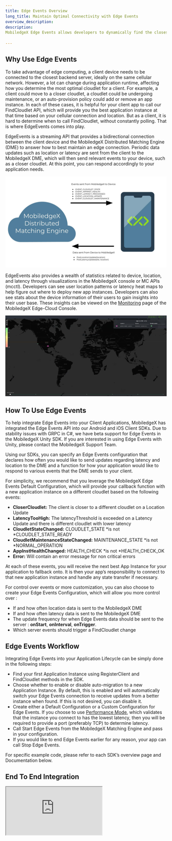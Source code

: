 ```yaml
---
title: Edge Events Overview
long_title: Maintain Optimal Connectivity with Edge Events
overview_description:
description:
MobiledgeX Edge Events allows developers to dynamically find the closest edge cloudlet based on the client's location and cellular connectivity.

---
```


## Why Use Edge Events

To take advantage of edge computing, a client device needs to be connected to the closest backend server, ideally on the same cellular network. However, a lot can change during application runtime, affecting how you determine the most optimal cloudlet for a client. For example, a client could move to a closer cloudlet, a cloudlet could be undergoing maintenance, or an auto-provision policy could add or remove an app instance. In each of these cases, it is helpful for your client app to call our FindCloudlet API, which will provide you the best application instance at that time based on your cellular connection and location. But as a client, it is hard to determine when to call FindCloudlet, without constantly polling. That is where EdgeEvents comes into play.

EdgeEvents is a streaming API that provides a bidirectional connection between the client device and the MobiledgeX Distributed Matching Engine (DME) to answer how to best maintain an edge connection. Periodic data updates such as location or latency are sent from the client to the MobiledgeX DME, which will then send relevant events to your device, such as a closer cloudlet. At this point, you can respond accordingly to your application needs.

![Edge Events Architecture](/developer/assets/Edge-Events.jpg "Edge Events Architecture")

EdgeEvents also provides a wealth of statistics related to device, location, and latency through visualizations in the MobiledgeX console or MC APIs (mcctl). Developers can see user location patterns or latency heat maps to help figure out where to deploy new app instances. Developers can also see stats about the device information of their users to gain insights into their user base. These insights can be viewed on the [Monitoring](/developer/deployments/monitoring-and-metrics/monitoring-edge-events/index.md) page of the MobiledgeX Edge-Cloud Console.

![Edge Events Map View](/developer/assets/monitoring/edge-events/cloudlet-location-default-page.png "Edge Events Map View")

## How To Use Edge Events

To help integrate Edge Events into your Client Applications, MobiledgeX has integrated the Edge Events API into our Android and iOS Client SDKs. Due to stability issues with GRPC in C#, we have beta support for Edge Events in the MobiledgeX Unity SDK. If you are interested in using Edge Events with Unity, please contact the MobiledgeX Support Team.

Using our SDKs, you can specify an Edge Events configuration that declares how often you would like to send updates regarding latency and location to the DME and a function for how your application would like to respond to various events that the DME sends to your client.

For simplicity, we recommend that you leverage the MobiledgeX Edge Events Default Configuration, which will provide your callback function with a new application instance on a different cloudlet based on the following events:

- **CloserCloudlet:** The client is closer to a different cloudlet on a Location Update
- **LatencyTooHigh:** The latencyThreshold is exceeded on a Latency Update and there is different cloudlet with lower latency
- **CloudletStateChanged:** CLOUDLET_STATE *is not *CLOUDLET_STATE_READY
- **CloudletMaintenanceStateChanged:** MAINTENANCE_STATE *is not *NORMAL_OPERATION
- **AppInstHealthChanged:** HEALTH_CHECK *is not *HEALTH_CHECK_OK
- **Error:** Will contain an error message for non critical errors

At each of these events, you will receive the next best App Instance for your application to fallback onto. It is then your app’s responsibility to connect to that new application instance and handle any state transfer if necessary.

For control over events or more customization, you can also choose to create your Edge Events Configuration, which will allow you more control over :

- If and how often location data is sent to the MobiledgeX DME
- If and how often latency data is sent to the MobiledgeX DME
- The update frequency for when Edge Events data should be sent to the server : **onStart**, **onInterval**, **onTrigger**.
- Which server events should trigger a FindCloudlet change

## Edge Events Workflow

Integrating Edge Events into your Application Lifecycle can be simply done in the following steps:

- Find your first Application Instance using RegisterClient and FindCloudlet methods in the SDK.
- Choose whether to enable or disable auto-migration to a new Application Instance. By default, this is enabled and will automatically switch your Edge Events connection to receive updates from a better instance when found. If this is not desired, you can disable it.
- Create either a Default Configuration or a Custom Configuration for Edge Events. If you choose to use [Performance Mode](/developer/design/best-practice-sdk#proximity-vs-performance-mode--/index.md), which validates that the instance you connect to has the lowest latency, then you will be required to provide a port (preferably TCP) to determine latency.
- Call Start Edge Events from the MobiledgeX Matching Engine and pass in your configuration.
- If you would like to end Edge Events earlier for any reason, your app can call Stop Edge Events.


For specific example code, please refer to each SDK’s overview page and Documentation below.

## End To End Integration

<div class="embed-responsive embed-responsive-16by9">
<!-- Youtube and Video -->
<iframe class="embed-responsive-item" src="https://www.youtube-nocookie.com/embed/JycEIv9XIDU" ...>
</iframe>
</div>

